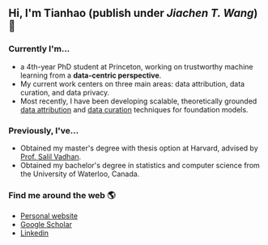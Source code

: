 ## Hi, I'm Tianhao (publish under *Jiachen T. Wang*) 👋

### Currently I'm...
- a 4th-year PhD student at Princeton, working on trustworthy machine learning from a **data-centric perspective**.
- My current work centers on three main areas: data attribution, data curation, and data privacy.
- Most recently, I have been developing scalable, theoretically grounded [data attribution](https://arxiv.org/abs/2412.09538) and [data curation](https://openreview.net/forum?id=232VcN8tSx) techniques for foundation models.

### Previously, I've...
- Obtained my master's degree with thesis option at Harvard, advised by [Prof. Salil Vadhan](https://salil.seas.harvard.edu/). 
- Obtained my bachelor's degree in statistics and computer science from the University of Waterloo, Canada. 

### Find me around the web 🌎
- [Personal website](https://tianhaowang.netlify.app/)
- [Google Scholar](https://scholar.google.com/citations?user=nvQOtgkAAAAJ&hl=en)
- [Linkedin](https://www.linkedin.com/in/tian-hao-wang/)
